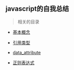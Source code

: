 ## javascript的自我总结

> 相关的目录

- [基本概念](./based_concept.md)

- [引用类型](./quote_type.md)

- [data_attribute](./data_attribute.md)

- [正则表达式](./regular_expression.md)